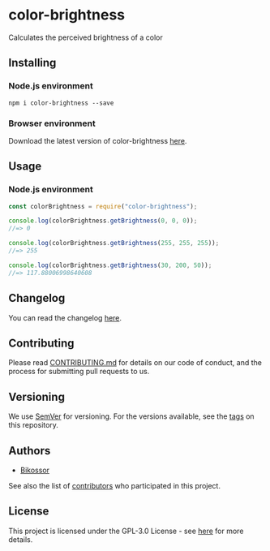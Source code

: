 # color-brightness
Calculates the perceived brightness of a color

## Installing
### Node.js environment
```
npm i color-brightness --save
```

### Browser environment
Download the latest version of color-brightness [here](https://github.com/Bikossor/color-brightness/releases/latest).

## Usage
### Node.js environment

```javascript
const colorBrightness = require("color-brightness");

console.log(colorBrightness.getBrightness(0, 0, 0));
//=> 0

console.log(colorBrightness.getBrightness(255, 255, 255));
//=> 255

console.log(colorBrightness.getBrightness(30, 200, 50));
//=> 117.88006998640608
```

## Changelog
You can read the changelog [here](CHANGELOG.md).

## Contributing
Please read [CONTRIBUTING.md](https://gist.github.com/PurpleBooth/b24679402957c63ec426) for details on our code of conduct, and the process for submitting pull requests to us.

## Versioning
We use [SemVer](http://semver.org/) for versioning. For the versions available, see the [tags](https://github.com/bikossor/color-brightness/tags) on this repository. 

## Authors
- [Bikossor](https://github.com/Bikossor)

See also the list of [contributors](https://github.com/bikossor/color-brightness/contributors) who participated in this project.

## License
This project is licensed under the GPL-3.0 License - see [here](LICENSE) for more details.
